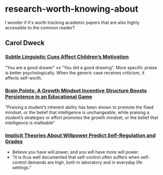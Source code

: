 # research-worth-knowing-about
I wonder if it's worth tracking academic papers that are also highly accessible to the common reader?

## Carol Dweck

### [Subtle Linguistic Cues Affect Children’s Motivation](https://psychology.stanford.edu/sites/all/files/Suble%20linguistic%20cues%20impact%20children's%20motivation_0.pdf)
"You are a good drawer" vs "You did a good drawing". More specific praise is better psychologically. When the generic case receives criticism, it affects self-worth.

### [Brain Points: A Growth Mindset Incentive Structure Boosts Persistence in an Educational Game](https://psychology.stanford.edu/sites/all/files/brainpoints_chi.pdf)
"Praising a student’s inherent ability has been shown to promote the fixed mindset, or the belief that intelligence is unchangeable, while praising a student’s strategies or effort promotes the growth mindset, or the belief that intelligence is malleable"

### [Implicit Theories About Willpower Predict Self-Regulation and Grades](https://psychology.stanford.edu/sites/all/files/Implicit%20Theories%20about%20Willpower%20Predict%20Self%20Regulation%20and%20Grades%20in%20Everyday%20_Job%20et%20al%202015%20.pdf)
- Believe you have will power, and you will have more will power.
- "It is thus well documented that self-control often suffers when self-control demands are high, both in laboratory and in everyday life settings."

